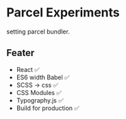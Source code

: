 # Parcel Experiments

setting parcel bundler.

## Feater  

- React ✅
- ES6 width Babel ✅
- SCSS -> css ✅
- CSS Modules ✅
- Typography.js ✅
- Build for production ✅